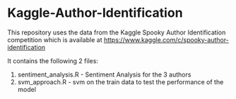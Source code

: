 # Kaggle-Author-Identification
This repository uses the data from the Kaggle Spooky Author Identification competition which is available at https://www.kaggle.com/c/spooky-author-identification

It contains the following 2 files: 
1. sentiment_analysis.R - Sentiment Analysis for the 3 authors
2. svm_approach.R - svm on the train data to test the performance of the model 
